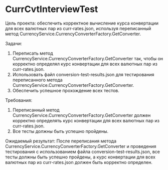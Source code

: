 # CurrCvtInterviewTest
Цель проекта: обеспечить корректное вычисление курса конвертации для всех валютных пар из curr-rates.json, используя переписанный метод CurrencyService.CurrencyConverterFactory.GetConverter.

Задачи:
1. Переписать метод CurrencyService.CurrencyConverterFactory.GetConverter так, чтобы он корректно определял курс конвертации для всех валютных пар из curr-rates.json.
2. Использовать файл conversion-test-results.json для тестирования переписанного метода CurrencyService.CurrencyConverterFactory.GetConverter.
3. Обеспечить успешное прохождение всех тестов.

Требования:
1. Переписанный метод CurrencyService.CurrencyConverterFactory.GetConverter должен корректно определять курс конвертации для всех валютных пар из curr-rates.json.
2. Все тесты должны быть успешно пройдены.

Ожидаемый результат:
После переписания метода CurrencyService.CurrencyConverterFactory.GetConverter и проведения тестирования с использованием файла conversion-test-results.json, все тесты должны быть успешно пройдены, а курс конвертации для всех валютных пар из curr-rates.json должен быть корректно определен.
